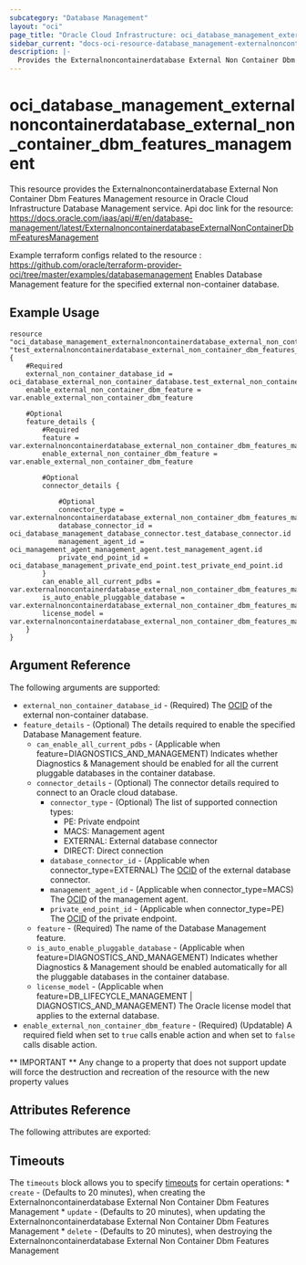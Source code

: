 ```yaml
---
subcategory: "Database Management"
layout: "oci"
page_title: "Oracle Cloud Infrastructure: oci_database_management_externalnoncontainerdatabase_external_non_container_dbm_features_management"
sidebar_current: "docs-oci-resource-database_management-externalnoncontainerdatabase_external_non_container_dbm_features_management"
description: |-
  Provides the Externalnoncontainerdatabase External Non Container Dbm Features Management resource in Oracle Cloud Infrastructure Database Management service
---
```


# oci_database_management_externalnoncontainerdatabase_external_non_container_dbm_features_management
This resource provides the Externalnoncontainerdatabase External Non Container Dbm Features Management resource in Oracle Cloud Infrastructure Database Management service.
Api doc link for the resource: https://docs.oracle.com/iaas/api/#/en/database-management/latest/ExternalnoncontainerdatabaseExternalNonContainerDbmFeaturesManagement

Example terraform configs related to the resource : https://github.com/oracle/terraform-provider-oci/tree/master/examples/databasemanagement
Enables Database Management feature for the specified external non-container database.


## Example Usage

```hcl
resource "oci_database_management_externalnoncontainerdatabase_external_non_container_dbm_features_management" "test_externalnoncontainerdatabase_external_non_container_dbm_features_management" {
	#Required
	external_non_container_database_id = oci_database_external_non_container_database.test_external_non_container_database.id
	enable_external_non_container_dbm_feature = var.enable_external_non_container_dbm_feature

	#Optional
	feature_details {
		#Required
		feature = var.externalnoncontainerdatabase_external_non_container_dbm_features_management_feature_details_feature
		enable_external_non_container_dbm_feature = var.enable_external_non_container_dbm_feature

		#Optional
		connector_details {

			#Optional
			connector_type = var.externalnoncontainerdatabase_external_non_container_dbm_features_management_feature_details_connector_details_connector_type
			database_connector_id = oci_database_management_database_connector.test_database_connector.id
			management_agent_id = oci_management_agent_management_agent.test_management_agent.id
			private_end_point_id = oci_database_management_private_end_point.test_private_end_point.id
		}
		can_enable_all_current_pdbs = var.externalnoncontainerdatabase_external_non_container_dbm_features_management_feature_details_can_enable_all_current_pdbs
		is_auto_enable_pluggable_database = var.externalnoncontainerdatabase_external_non_container_dbm_features_management_feature_details_is_auto_enable_pluggable_database
		license_model = var.externalnoncontainerdatabase_external_non_container_dbm_features_management_feature_details_license_model
	}
}
```

## Argument Reference

The following arguments are supported:

* `external_non_container_database_id` - (Required) The [OCID](https://docs.cloud.oracle.com/iaas/Content/General/Concepts/identifiers.htm) of the external non-container database.
* `feature_details` - (Optional) The details required to enable the specified Database Management feature.
	* `can_enable_all_current_pdbs` - (Applicable when feature=DIAGNOSTICS_AND_MANAGEMENT) Indicates whether Diagnostics & Management should be enabled for all the current pluggable databases in the container database.
	* `connector_details` - (Optional) The connector details required to connect to an Oracle cloud database.
		* `connector_type` - (Optional) The list of supported connection types:
			* PE: Private endpoint
			* MACS: Management agent
			* EXTERNAL: External database connector
			* DIRECT: Direct connection 
		* `database_connector_id` - (Applicable when connector_type=EXTERNAL) The [OCID](https://docs.cloud.oracle.com/iaas/Content/General/Concepts/identifiers.htm) of the external database connector.
		* `management_agent_id` - (Applicable when connector_type=MACS) The [OCID](https://docs.cloud.oracle.com/iaas/Content/General/Concepts/identifiers.htm) of the management agent.
		* `private_end_point_id` - (Applicable when connector_type=PE) The [OCID](https://docs.cloud.oracle.com/iaas/Content/General/Concepts/identifiers.htm) of the private endpoint.
	* `feature` - (Required) The name of the Database Management feature.
	* `is_auto_enable_pluggable_database` - (Applicable when feature=DIAGNOSTICS_AND_MANAGEMENT) Indicates whether Diagnostics & Management should be enabled automatically for all the pluggable databases in the container database.
	* `license_model` - (Applicable when feature=DB_LIFECYCLE_MANAGEMENT | DIAGNOSTICS_AND_MANAGEMENT) The Oracle license model that applies to the external database. 
* `enable_external_non_container_dbm_feature` - (Required) (Updatable) A required field when set to `true` calls enable action and when set to `false` calls disable action.


** IMPORTANT **
Any change to a property that does not support update will force the destruction and recreation of the resource with the new property values

## Attributes Reference

The following attributes are exported:


## Timeouts

The `timeouts` block allows you to specify [timeouts](https://registry.terraform.io/providers/oracle/oci/latest/docs/guides/changing_timeouts) for certain operations:
	* `create` - (Defaults to 20 minutes), when creating the Externalnoncontainerdatabase External Non Container Dbm Features Management
	* `update` - (Defaults to 20 minutes), when updating the Externalnoncontainerdatabase External Non Container Dbm Features Management
	* `delete` - (Defaults to 20 minutes), when destroying the Externalnoncontainerdatabase External Non Container Dbm Features Management
